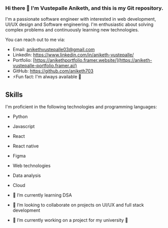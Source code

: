 ### Hi there 👋 I'm Vustepalle Aniketh, and this is my Git repository.

I'm a passionate software engineer with interested in web development, UI/UX design and Software engineering. I'm enthusiastic about solving complex problems and continuously learning new technologies.

You can reach out to me via:
- Email: anikethvustepalle03@gmail.com 
- LinkedIn: https://www.linkedin.com/in/aniketh-vustepalle/
- Portfolio: [https://anikethportfolio.framer.website/](https://aniketh-vustepalle-portfolio.framer.ai/)
- GitHub: https://github.com/aniketh703
- ⚡Fun fact: I'm always available 🤩
    
## Skills

I'm proficient in the following technologies and programming languages:

- Python
- Javascript
- React
- React native
- Figma
- Web technologies
- Data analysis 
- Cloud
  
- 🌱 I’m currently learning DSA
- 👯 I’m looking to collaborate on projects on UI/UX and full stack development
- 🔭 I’m currently working on a project for my university 🏫


<!--
**aniketh703/aniketh703** is a ✨ _special_ ✨ repository because its `README.md` (this file) appears on your GitHub profile.

Here are some ideas to get you started:

- 🔭 I’m currently working on ...
- 🌱 I’m currently learning ...
- 👯 I’m looking to collaborate on ...
- 🤔 I’m looking for help with ...
- 💬 Ask me about ...
- 📫 How to reach me: ...
- 😄 Pronouns: ...
- ⚡ Fun fact: ...
-->
